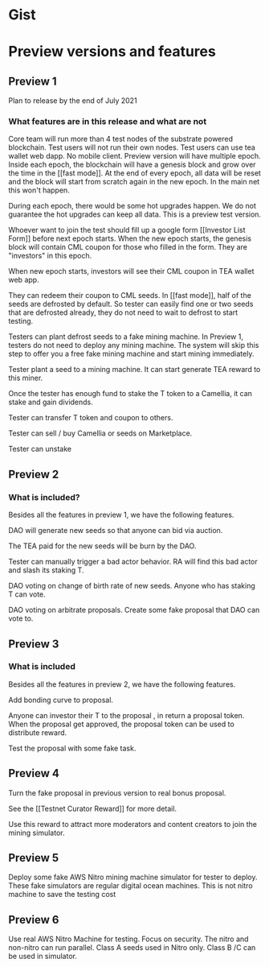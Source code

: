
# Gist
# Preview versions and features
## Preview 1
Plan to release by the end of July 2021
### What features are in this release and what are not
Core team will run more than 4 test nodes of the substrate powered blockchain.
Test users will not run their own nodes.
Test users can use tea wallet web dapp. No mobile client.
Preview version will have multiple epoch. Inside each epoch, the blockchain will have a genesis block and grow over the time in the [[fast mode]]. At the end of every epoch, all data will be reset and the block will start from scratch again in the new epoch. In the main net this won't happen.

During each epoch, there would be some hot upgrades happen. We do not guarantee the hot upgrades can keep all data. This is a preview test version.

Whoever want to join the test should fill up a google form [[Investor List Form]] before next epoch starts. When the new epoch starts, the genesis block will contain CML coupon for those who filled in the form. They are "investors" in this epoch. 

When new epoch starts, investors will see their CML coupon in TEA wallet web app. 

They can redeem their coupon to CML seeds. In [[fast mode]], half of the seeds are defrosted by default. So tester can easily find one or two seeds that are defrosted already, they do not need to wait to defrost to start testing.

Testers can plant defrost seeds to a fake mining machine. In Preview 1, testers do not need to deploy any mining machine. The system will skip this step to offer you a free fake mining machine and start mining immediately. 

Tester plant a seed to a mining machine. It can start generate TEA reward to this miner.

Once the tester has enough fund to stake the T token to a Camellia, it can stake and gain dividends. 

Tester can transfer T token and coupon to others.

Tester can sell / buy Camellia or seeds on Marketplace.

Tester can unstake



## Preview 2
### What is included?
Besides all the features in preview 1, we have the following features.

DAO will generate new seeds so that anyone can bid via auction.

The TEA paid for the new seeds will be burn by the DAO.

Tester can manually trigger a bad actor behavior. RA will find this bad actor and slash its staking T. 

DAO voting on change of birth rate of new seeds. Anyone who has staking T can vote.

DAO voting on arbitrate proposals. Create some fake proposal that DAO can vote to.

## Preview 3
### What is included
Besides all the features in preview 2, we have the following features.

Add bonding curve to proposal. 

Anyone can investor their T to the proposal , in return a proposal token. When the proposal get approved, the proposal token can be used to distribute reward.

Test the proposal with some fake task. 

## Preview 4
Turn the fake proposal in previous version to real bonus proposal.

See the [[Testnet Curator Reward]] for more detail.

Use this reward to attract more moderators and content creators to join the mining simulator.

## Preview 5
Deploy some fake AWS Nitro mining machine simulator for tester to deploy. These fake simulators are regular digital ocean machines. This is not nitro machine to save the testing cost

## Preview 6
Use real AWS Nitro Machine for testing. Focus on security. The nitro and non-nitro can run parallel. Class A seeds used in Nitro only. Class B /C can be used in simulator.




